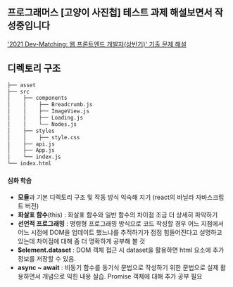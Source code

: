 ## 프로그래머스 [고양이 사진첩] 테스트 과제 해설보면서 작성중입니다

['2021 Dev-Matching: 웹 프론트엔드 개발자(상반기)' 기출 문제 해설](https://prgms.tistory.com/53)


## 디렉토리 구조

```bash
├── asset
├── src
│    ├── components
│    │    ├── Breadcrumb.js
│    │    ├── ImageView.js
│    │    ├── Loading.js
│    │    └── Nodes.js
│    ├── styles
│    │    ├── style.css
│    ├── api.js
│    ├── App.js
│    └── index.js
└── index.html
```


#### 심화 학습
- **모듈**과 기본 디렉토리 구조 및 작동 방식 익숙해 지기 (react의 바닐라 자바스크립트 버전)
- **화살표 함수**(this) : 화살표 함수와 일반 함수의 차이점 조금 더 상세히 파악하기
- **선언적 프로그래밍** : 명령형 프로그래밍 방식으로 코드 작성할 경우 어느 지점에서 어느 시점에 DOM을 업데이트 했느냐를 추적하기가 점점 힘들어진다고 설명하고 있는데 차이점에 대해 좀 더 명확하게 공부해 볼 것
- **$element.dataset** : DOM 객체 접근 시 dataset을 활용하면 html 요소에 추가 정보를 저장할 수 있음. 
- **async ~ await** : 비동기 함수를 동기식 문법으로 작성하기 위한 문법으로 실제 활용하면서 개념으로 익힌 내용 실습. Promise 객체에 대해 추가 공부 필요